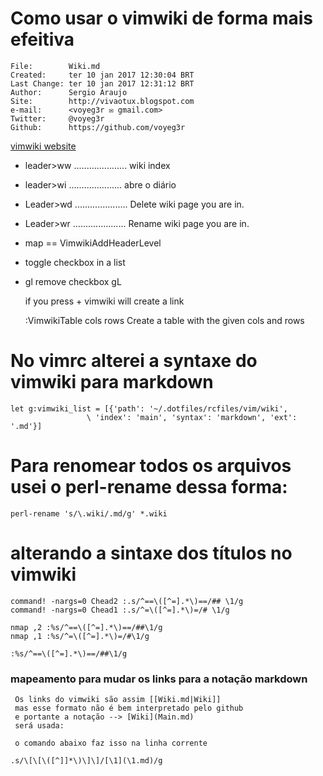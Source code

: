 # Como usar o vimwiki de forma mais efeitiva

```
File:		 Wiki.md
Created:	 ter 10 jan 2017 12:30:04 BRT
Last Change: ter 10 jan 2017 12:31:12 BRT
Author:		 Sergio Araujo
Site:		 http://vivaotux.blogspot.com
e-mail:      <voyeg3r ✉ gmail.com>
Twitter:	 @voyeg3r
Github:      https://github.com/voyeg3r
```

[vimwiki website](https://github.com/vimwiki/vimwiki)

* leader>ww ..................... wiki index
* leader>wi ..................... abre o diário
* Leader>wd ..................... Delete wiki page you are in.
* Leader>wr ..................... Rename wiki page you are in.
* map == <Plug>VimwikiAddHeaderLevel
* <c-space> toggle checkbox in a list
* gl remove checkbox gL

    if you press + vimwiki will create a link

    :VimwikiTable cols rows
    Create a table with the given cols and rows


# No vimrc alterei a syntaxe do vimwiki para markdown

    let g:vimwiki_list = [{'path': '~/.dotfiles/rcfiles/vim/wiki',
                     \ 'index': 'main', 'syntax': 'markdown', 'ext': '.md'}]

# Para renomear todos os arquivos usei o perl-rename dessa forma:

    perl-rename 's/\.wiki/.md/g' *.wiki


# alterando a sintaxe dos títulos no vimwiki

    command! -nargs=0 Chead2 :.s/^==\([^=].*\)==/## \1/g
    command! -nargs=0 Chead1 :.s/^=\([^=].*\)=/# \1/g

    nmap ,2 :%s/^==\([^=].*\)==/##\1/g
    nmap ,1 :%s/^=\([^=].*\)=/#\1/g

    :%s/^==\([^=].*\)==/##\1/g

### mapeamento para mudar os links para a notação markdown

     Os links do vimwiki são assim [[Wiki.md|Wiki]]
     mas esse formato não é bem interpretado pelo github
     e portante a notação --> [Wiki](Main.md)
     será usada:

     o comando abaixo faz isso na linha corrente

    .s/\[\[\([^]]*\)\]\]/[\1](\1.md)/g
